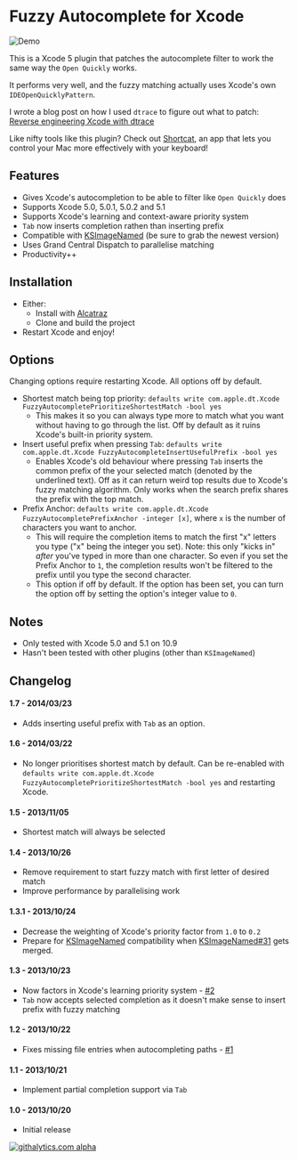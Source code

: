 # Fuzzy Autocomplete for Xcode

![Demo](https://raw.github.com/chendo/FuzzyAutocompletePlugin/master/demo.gif)

This is a Xcode 5 plugin that patches the autocomplete filter to work the same way the `Open Quickly` works.

It performs very well, and the fuzzy matching actually uses Xcode's own `IDEOpenQuicklyPattern`.

I wrote a blog post on how I used `dtrace` to figure out what to patch: [Reverse engineering Xcode with dtrace](http://chen.do/blog/2013/10/22/reverse-engineering-xcode-with-dtrace/?utm_source=github&utm_campaign=fuzzyautocomplete)

Like nifty tools like this plugin? Check out [Shortcat](https://shortcatapp.com/?utm_source=github&utm_campaign=fuzzyautocomplete), an app that lets you control your Mac more effectively with your keyboard!

## Features

* Gives Xcode's autocompletion to be able to filter like `Open Quickly` does
* Supports Xcode 5.0, 5.0.1, 5.0.2 and 5.1
* Supports Xcode's learning and context-aware priority system
* `Tab` now inserts completion rathen than inserting prefix
* Compatible with [KSImageNamed](https://github.com/ksuther/KSImageNamed-Xcode) (be sure to grab the newest version)
* Uses Grand Central Dispatch to parallelise matching
* Productivity++

## Installation

* Either:
  * Install with [Alcatraz](http://alcatraz.io)
  * Clone and build the project
* Restart Xcode and enjoy!

## Options

Changing options require restarting Xcode. All options off by default.

* Shortest match being top priority: `defaults write com.apple.dt.Xcode FuzzyAutocompletePrioritizeShortestMatch -bool yes`
  * This makes it so you can always type more to match what you want without having to go through the list. Off by default as it ruins Xcode's built-in priority system.
* Insert useful prefix when pressing `Tab`: `defaults write com.apple.dt.Xcode FuzzyAutocompleteInsertUsefulPrefix -bool yes`
  * Enables Xcode's old behaviour where pressing `Tab` inserts the common prefix of the your selected match (denoted by the underlined text). Off as it can return weird top results due to Xcode's fuzzy matching algorithm. Only works when the search prefix shares the prefix with the top match.
* Prefix Anchor: `defaults write com.apple.dt.Xcode FuzzyAutocompletePrefixAnchor -integer [x]`, where `x` is the number of characters you want to anchor.
  * This will require the completion items to match the first "x" letters you type ("x" being the integer you set). Note: this only "kicks in" *after* you've typed in more than one character.  So even if you set the Prefix Anchor to `1`, the completion results won't be filtered to the prefix until you type the second character. 
  * This option if off by default. If the option has been set, you can turn the option off by setting the option's integer value to `0`.

## Notes

* Only tested with Xcode 5.0 and 5.1 on 10.9
* Hasn't been tested with other plugins (other than `KSImageNamed`)

## Changelog

#### 1.7 - 2014/03/23

* Adds inserting useful prefix with `Tab` as an option.

#### 1.6 - 2014/03/22

* No longer prioritises shortest match by default. Can be re-enabled with `defaults write com.apple.dt.Xcode FuzzyAutocompletePrioritizeShortestMatch -bool yes` and restarting Xcode.

#### 1.5 - 2013/11/05

* Shortest match will always be selected

#### 1.4 - 2013/10/26

* Remove requirement to start fuzzy match with first letter of desired match
* Improve performance by parallelising work

#### 1.3.1 - 2013/10/24

* Decrease the weighting of Xcode's priority factor from `1.0` to `0.2`
* Prepare for [KSImageNamed](https://github.com/ksuther/KSImageNamed-Xcode) compatibility when [KSImageNamed#31](https://github.com/ksuther/KSImageNamed-Xcode/pull/31) gets merged.

#### 1.3 - 2013/10/23

* Now factors in Xcode's learning priority system - [#2](https://github.com/chendo/FuzzyAutocompletePlugin/issues/2)
* `Tab` now accepts selected completion as it doesn't make sense to insert prefix with fuzzy matching

#### 1.2 - 2013/10/22

* Fixes missing file entries when autocompleting paths - [#1](https://github.com/chendo/FuzzyAutocompletePlugin/issues/1)

#### 1.1 - 2013/10/21

* Implement partial completion support via `Tab`

#### 1.0 - 2013/10/20

* Initial release

[![githalytics.com alpha](https://cruel-carlota.pagodabox.com/2803367345737409176241eb9cc3f903 "githalytics.com")](http://githalytics.com/chendo/fuzzyautocompleteplugin)

